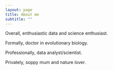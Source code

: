 ```yaml
---
layout: page
title: About me
subtitle: ""
---
```


Overall, enthusiastic data and science enthusiast.

Formally, doctor in evolutionary biology.

Professionally, data analyst/scientist.

Privately, soppy mum and nature lover.
